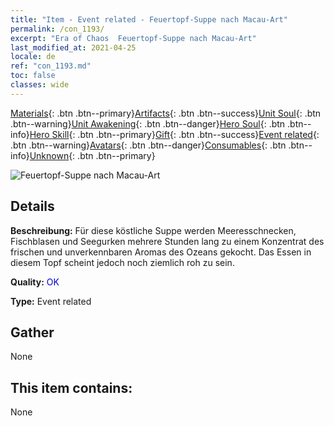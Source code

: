 ```yaml
---
title: "Item - Event related - Feuertopf-Suppe nach Macau-Art"
permalink: /con_1193/
excerpt: "Era of Chaos  Feuertopf-Suppe nach Macau-Art"
last_modified_at: 2021-04-25
locale: de
ref: "con_1193.md"
toc: false
classes: wide
---
```

 [Materials](/ItemsDE/){: .btn .btn--primary}[Artifacts](/ItemsDE/Artifacts/){: .btn .btn--success}[Unit Soul](/ItemsDE/UnitSoul/){: .btn .btn--warning}[Unit Awakening](/ItemsDE/UnitAwakening/){: .btn .btn--danger}[Hero Soul](/ItemsDE/HeroSoul/){: .btn .btn--info}[Hero Skill](/ItemsDE/HeroSkill/){: .btn .btn--primary}[Gift](/ItemsDE/Gift/){: .btn .btn--success}[Event related](/ItemsDE/Events/){: .btn .btn--warning}[Avatars](/ItemsDE/Avatars/){: .btn .btn--danger}[Consumables](/ItemsDE/Consumables/){: .btn .btn--info}[Unknown](/ItemsDE/Unknown/){: .btn .btn--primary}

 ![Feuertopf-Suppe nach Macau-Art](/images/t/i_81513331.png)

## Details
 **Beschreibung:** Für diese köstliche Suppe werden Meeresschnecken, Fischblasen und Seegurken mehrere Stunden lang zu einem Konzentrat des frischen und unverkennbaren Aromas des Ozeans gekocht. Das Essen in diesem Topf scheint jedoch noch ziemlich roh zu sein.

 **Quality:** <span style="color: #0000CD">OK</span>

 **Type:** Event related

## Gather

  None

## This item contains:

  None

